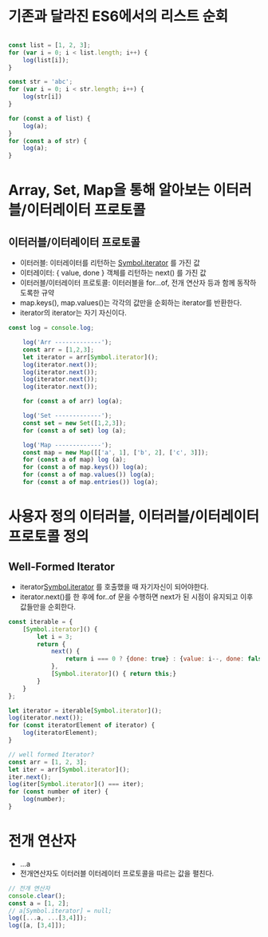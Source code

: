 # 기존과 달라진 ES6에서의 리스트 순회

```jsx

const list = [1, 2, 3];
for (var i = 0; i < list.length; i++) {
    log(list[i]);
}

const str = 'abc';
for (var i = 0; i < str.length; i++) {
    log(str[i])
}

for (const a of list) {
    log(a);
}
for (const a of str) {
    log(a);
}

```

# Array, Set, Map을 통해 알아보는 이터러블/이터레이터 프로토콜

## 이터러블/이터레이터 프로토콜

- 이터러블: 이터레이터를 리턴하는 [Symbol.iterator]() 를 가진 값
- 이터레이터: { value, done } 객체를 리턴하는 next() 를 가진 값
- 이터러블/이터레이터 프로토콜: 이터러블을 for...of, 전개 연산자 등과 함께 동작하도록한 규약
- map.keys(), map.values()는 각각의 값만을 순회하는 iterator를 반환한다.
- iterator의 iterator는 자기 자신이다.

```jsx
const log = console.log;

    log('Arr -------------');
    const arr = [1,2,3];
    let iterator = arr[Symbol.iterator]();
    log(iterator.next());
    log(iterator.next());
    log(iterator.next());
    log(iterator.next());

    for (const a of arr) log(a);

    log('Set -------------');
    const set = new Set([1,2,3]);
    for (const a of set) log (a);

    log('Map -------------');
    const map = new Map([['a', 1], ['b', 2], ['c', 3]]);
    for (const a of map) log (a);
    for (const a of map.keys()) log(a);
    for (const a of map.values()) log(a);
    for (const a of map.entries()) log(a);
```
# 사용자 정의 이터러블, 이터러블/이터레이터 프로토콜 정의

## Well-Formed Iterator

- iterator[Symbol.iterator]() 를 호출했을 때 자기자신이 되어야한다.
- iterator.next()를 한 후에 for..of 문을 수행하면 next가 된 시점이 유지되고 이후 값들만을 순회한다.

```jsx
const iterable = {
    [Symbol.iterator]() {
        let i = 3;
        return {
            next() {
                return i === 0 ? {done: true} : {value: i--, done: false};
            },
            [Symbol.iterator]() { return this;}
        }
    }
};

let iterator = iterable[Symbol.iterator]();
log(iterator.next());
for (const iteratorElement of iterator) {
    log(iteratorElement);
}

// well formed Iterator?
const arr = [1, 2, 3];
let iter = arr[Symbol.iterator]();
iter.next();
log(iter[Symbol.iterator]() === iter);
for (const number of iter) {
    log(number);
}
```

# 전개 연산자

- ...a
- 전개연산자도 이터러블 이터레이터 프로토콜을 따르는 값을 펼친다.

```jsx
// 전개 연산자
console.clear();
const a = [1, 2];
// a[Symbol.iterator] = null;
log([...a, ...[3,4]]);
log([a, [3,4]]);
```
